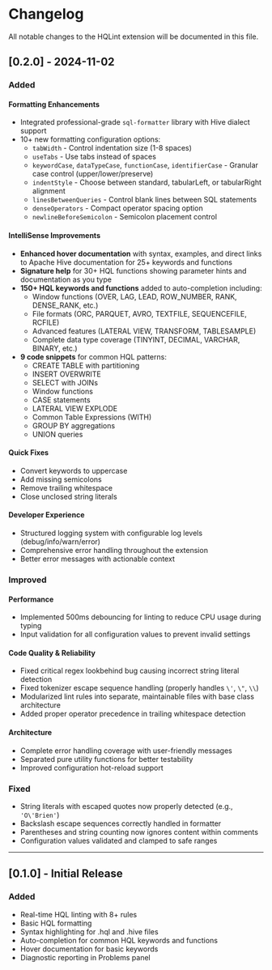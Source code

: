 # Changelog

All notable changes to the HQLint extension will be documented in this file.

## [0.2.0] - 2024-11-02

### Added

#### Formatting Enhancements
- Integrated professional-grade `sql-formatter` library with Hive dialect support
- 10+ new formatting configuration options:
  - `tabWidth` - Control indentation size (1-8 spaces)
  - `useTabs` - Use tabs instead of spaces
  - `keywordCase`, `dataTypeCase`, `functionCase`, `identifierCase` - Granular case control (upper/lower/preserve)
  - `indentStyle` - Choose between standard, tabularLeft, or tabularRight alignment
  - `linesBetweenQueries` - Control blank lines between SQL statements
  - `denseOperators` - Compact operator spacing option
  - `newlineBeforeSemicolon` - Semicolon placement control

#### IntelliSense Improvements
- **Enhanced hover documentation** with syntax, examples, and direct links to Apache Hive documentation for 25+ keywords and functions
- **Signature help** for 30+ HQL functions showing parameter hints and documentation as you type
- **150+ HQL keywords and functions** added to auto-completion including:
  - Window functions (OVER, LAG, LEAD, ROW_NUMBER, RANK, DENSE_RANK, etc.)
  - File formats (ORC, PARQUET, AVRO, TEXTFILE, SEQUENCEFILE, RCFILE)
  - Advanced features (LATERAL VIEW, TRANSFORM, TABLESAMPLE)
  - Complete data type coverage (TINYINT, DECIMAL, VARCHAR, BINARY, etc.)
- **9 code snippets** for common HQL patterns:
  - CREATE TABLE with partitioning
  - INSERT OVERWRITE
  - SELECT with JOINs
  - Window functions
  - CASE statements
  - LATERAL VIEW EXPLODE
  - Common Table Expressions (WITH)
  - GROUP BY aggregations
  - UNION queries

#### Quick Fixes
- Convert keywords to uppercase
- Add missing semicolons
- Remove trailing whitespace
- Close unclosed string literals

#### Developer Experience
- Structured logging system with configurable log levels (debug/info/warn/error)
- Comprehensive error handling throughout the extension
- Better error messages with actionable context

### Improved

#### Performance
- Implemented 500ms debouncing for linting to reduce CPU usage during typing
- Input validation for all configuration values to prevent invalid settings

#### Code Quality & Reliability
- Fixed critical regex lookbehind bug causing incorrect string literal detection
- Fixed tokenizer escape sequence handling (properly handles `\'`, `\"`, `\\`)
- Modularized lint rules into separate, maintainable files with base class architecture
- Added proper operator precedence in trailing whitespace detection

#### Architecture
- Complete error handling coverage with user-friendly messages
- Separated pure utility functions for better testability
- Improved configuration hot-reload support

### Fixed
- String literals with escaped quotes now properly detected (e.g., `'O\'Brien'`)
- Backslash escape sequences correctly handled in formatter
- Parentheses and string counting now ignores content within comments
- Configuration values validated and clamped to safe ranges

---

## [0.1.0] - Initial Release

### Added
- Real-time HQL linting with 8+ rules
- Basic HQL formatting
- Syntax highlighting for .hql and .hive files
- Auto-completion for common HQL keywords and functions
- Hover documentation for basic keywords
- Diagnostic reporting in Problems panel
